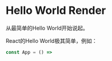 # Hello World Render

从最简单的Hello World开始说起。

React的Hello World极其简单，例如：

```js
const App = () =>  
```